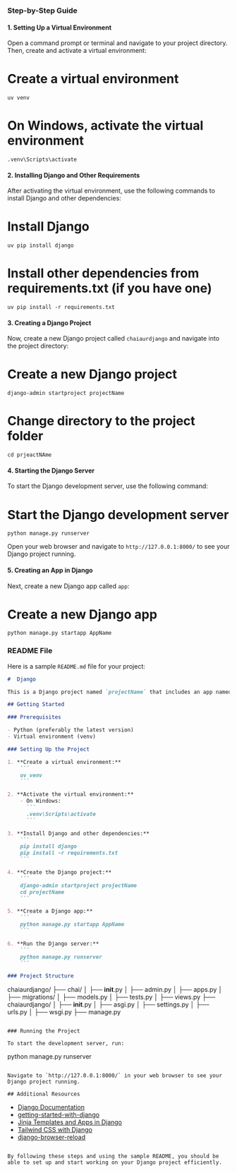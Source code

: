 

### Step-by-Step Guide

#### 1. Setting Up a Virtual Environment

Open a command prompt or terminal and navigate to your project directory. Then, create and activate a virtual environment:


# Create a virtual environment
```
uv venv
```

# On Windows, activate the virtual environment
```
.venv\Scripts\activate
```

#### 2. Installing Django and Other Requirements

After activating the virtual environment, use the following commands to install Django and other dependencies:


# Install Django
```
uv pip install django
```

# Install other dependencies from requirements.txt (if you have one)
```
uv pip install -r requirements.txt
```

#### 3. Creating a Django Project

Now, create a new Django project called `chaiaurdjango` and navigate into the project directory:


# Create a new Django project
```
django-admin startproject projectName
```

# Change directory to the project folder
```
cd prjeactNAme
```

#### 4. Starting the Django Server

To start the Django development server, use the following command:


# Start the Django development server
```
python manage.py runserver
```

Open your web browser and navigate to `http://127.0.0.1:8000/` to see your Django project running.

#### 5. Creating an App in Django

Next, create a new Django app called `app`:


# Create a new Django app
```
python manage.py startapp AppName
```

### README File

Here is a sample `README.md` file for your project:

```markdown
#  Django

This is a Django project named `projectName` that includes an app named `AppName`.

## Getting Started

### Prerequisites

- Python (preferably the latest version)
- Virtual environment (venv)

### Setting Up the Project

1. **Create a virtual environment:**
    ```
    uv venv
    ```

2. **Activate the virtual environment:**
    - On Windows:
      ```
      .venv\Scripts\activate
      ```

3. **Install Django and other dependencies:**
    ```
    pip install django
    pip install -r requirements.txt
    ```

4. **Create the Django project:**
    ```
    django-admin startproject projectName
    cd projectName
    ```

5. **Create a Django app:**
    ```
    python manage.py startapp AppName
    ```

6. **Run the Django server:**
    ```
    python manage.py runserver
    ```

### Project Structure

```
chaiaurdjango/
├── chai/
│   ├── __init__.py
│   ├── admin.py
│   ├── apps.py
│   ├── migrations/
│   ├── models.py
│   ├── tests.py
│   ├── views.py
├── chaiaurdjango/
│   ├── __init__.py
│   ├── asgi.py
│   ├── settings.py
│   ├── urls.py
│   ├── wsgi.py
├── manage.py
```

### Running the Project

To start the development server, run:

```
python manage.py runserver
```

Navigate to `http://127.0.0.1:8000/` in your web browser to see your Django project running.

## Additional Resources
```
- [Django Documentation](https://docs.djangoproject.com/en/stable/)
- [getting-started-with-django](https://chaicode.com/blogs/getting-started-with-django)
- [Jinja Templates and Apps in Django](https://chaicode.com/blogs/jinja-templates-and-apps-in-django)
- [Tailwind CSS with Django](https://django-tailwind.readthedocs.io/en/latest/installation.html)
- [django-browser-reload](https://pypi.org/project/django-browser-reload/)
```

By following these steps and using the sample README, you should be able to set up and start working on your Django project efficiently.
